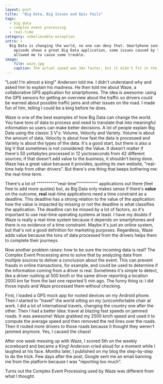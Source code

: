 ```yaml
---
layout: post
title:  "Big Data, Big Issues and Epic Fails"
tags:
  - big data
  - complex event processing
  - real-time
category: unbelievable-exception
intro: >
  Big Data is changing the world, no one can deny that. Smartphone sensors came to add even more data to process. This 
    episode shows a great Big Data application, some issues caused by trusting user input data and an epic fail that 
    allowed me to cause some trouble.
image: 
    file: waze.jpg
    caption: The actual speed was 10x faster, but it didn't fit in the circle...
---
```


"Look! I'm almost a king!" Anderson told me. I didn't understand why and asked him to explain his madness. He then told 
me about Waze, a collaborative GPS application for smartphones. The idea is awesome: using the GPS sensors for getting 
an overview about the traffic so drivers could be warned about possible traffic jams and other issues on the road. I 
made fun of him, telling I could be a king before he does.

Waze is one of the best examples of how Big Data can change the world. You have tons of data to process and need to 
translate that into meaningful information so users can make better decisions. A lot of people explain Big Data using 
the classic 3 V's: Volume, Velocity and Variety. Volume is about the amount of data, Velocity is about how fast the data
is processed and Variety is about the types of the data. It's a good start, but there is also a big V that sometimes is
not considered: the Value. It doesn't matter if there's 50 yottabytes processed in 12 yoctoseconds from 42 different
sources; if that doesn't add value to the business, it shouldn't being done. Waze has a great value because it provides,
quoting its own website, "real–time help from other drivers". But there's one thing that keeps bothering me: the 
real-time term.

There's a lot of """""""""""real-time""""""""""" applications out there (feel free to add more quotes) but, as Big Data
only makes sense if there's **value** on the outcome, **real** real-time applications need a time constraint as a
deadline. This deadline has a strong relation to the value of the application: how the value is impacted by missing or
not the deadline is what classifies the application. The deadline can be missed by a lot of factors, so it's important
to use real-time operating systems at least. I have my doubts if Waze is really a real-time system because it depends on
smartphones and there is no evidence of a time constraint. Maybe it's just an online system, but that's not a good
definition for marketing purposes. Regardless, Waze adds value because the tons of data processed from the drivers helps
them to complete their journeys.

Now another problem raises: how to be sure the incoming data is real? The Complex Event Processing aims to solve that by
analyzing data from multiple sources to deliver a conclusion about the event. This can prevent frauds in online
transactions, for example, and could be used to determine if the information coming from a driver is real. Sometimes
it's simple to detect, like a driver rushing at 500 km/h or the same driver reporting a location 2000 km far from the 
last one reported 5 min ago. The funny thing is: I did those inputs and Waze processed them without checking.

First, I loaded a GPS mock app for rooted devices on my Android phone. Then I started to "travel" the world sitting on
my (un)comfortable chair at work. I did a lot of international travels, changing the country one after the other. Then I
had a better idea: travel at blazing fast speeds on jammed roads. It was awesome! Waze grabbed my 2500 km/h speed and
used it to compute the average speed and then removed the red lines over the roads. Then it routed more drivers to those
roads because it thought they weren't jammed anymore. Yes, I caused the chaos!

After one week messing up with Waze, I scored 5th on the weekly scoreboard and became a King! Anderson cried aloud for a
moment while I laughed at his face. Months later, I published on my blog the step-by-step to do the trick. Few days 
after the post, Google sent me an email banning me from the platform because I was "reporting too much".

Turns out the Complex Event Processing used by Waze was different from what I thought.